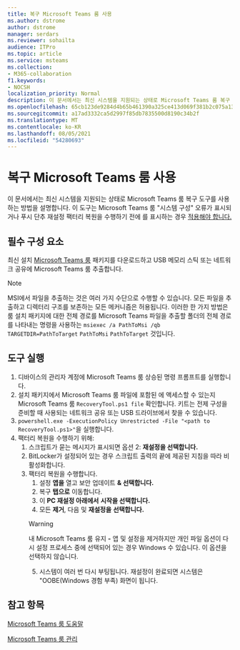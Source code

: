 ```yaml
---
title: 복구 Microsoft Teams 룸 사용
ms.author: dstrome
author: dstrome
manager: serdars
ms.reviewer: sohailta
audience: ITPro
ms.topic: article
ms.service: msteams
ms.collection:
- M365-collaboration
f1.keywords:
- NOCSH
localization_priority: Normal
description: 이 문서에서는 최신 시스템을 지원되는 상태로 Microsoft Teams 룸 복구 도구를 사용하는 방법을 설명합니다.
ms.openlocfilehash: 65cb123de9284d4b65b461390a325ce413d069f381b2c075a137cedfb0121aca
ms.sourcegitcommit: a17ad3332ca5d2997f85db7835500d8190c34b2f
ms.translationtype: MT
ms.contentlocale: ko-KR
ms.lasthandoff: 08/05/2021
ms.locfileid: "54280693"
---
```

# <a name="use-the-microsoft-teams-rooms-recovery-tool"></a>복구 Microsoft Teams 룸 사용

이 문서에서는 최신 시스템을 지원되는 상태로 Microsoft Teams 룸 복구 도구를 사용하는 방법을 설명합니다. 이 도구는 Microsoft Teams 룸 "시스템 구성" 오류가 표시되거나 푸시 단추 재설정 팩터리 복원을 수행하기 전에 를 표시하는 경우 [적용해야 합니다.](./rooms-operations.md#microsoft-teams-rooms-reset-factory-restore)

## <a name="prerequisites"></a>필수 구성 요소

최신 설치 [Microsoft Teams 룸](https://go.microsoft.com/fwlink/?linkid=851168) 패키지를 다운로드하고 USB 메모리 스틱 또는 네트워크 공유에 Microsoft Teams 룸 추출합니다.

> [!NOTE]
> MSI에서 파일을 추출하는 것은 여러 가지 수단으로 수행할 수 있습니다. 모든 파일을 추출하고 디렉터리 구조를 보존하는 모든 메커니즘은 허용됩니다. 이러한 한 가지 방법은 룸 설치 패키지에 대한 전체 경로를 Microsoft Teams 파일을 추출할 폴더의 전체 경로를 나타내는 명령을 사용하는 `msiexec /a PathToMsi /qb TARGETDIR=PathToTarget` `PathToMsi` `PathToTarget` 것입니다.

## <a name="running-the-tool"></a>도구 실행

1) 디바이스의 관리자 계정에 Microsoft Teams 룸 상승된 명령 프롬프트를 실행합니다.
2) 설치 패키지에서 Microsoft Teams 룸 파일에 포함된 에 액세스할 수 있는지 Microsoft Teams 룸 `RecoveryTool.ps1 file` 확인합니다. 키트는 전제 구성을 준비할 때 사용되는 네트워크 공유 또는 USB 드라이브에서 찾을 수 있습니다.
3) `powershell.exe -ExecutionPolicy Unrestricted -File "<path to RecoveryTool.ps1>"`을 실행합니다.
4) 팩터리 복원을 수행하기 위해:
   1. 스크립트가 묻는 메시지가 표시되면 옵션 2: **재설정을 선택합니다.**
   2. BitLocker가 설정되어 있는 경우 스크립트 출력의 끝에 제공된 지침을 따라 비활성화합니다.
   3. 팩터리 복원을 수행합니다.
      1. 설정 **앱을** 열고 보안 업데이트 **& 선택합니다.**
      2. 복구 **탭으로** 이동합니다.
      3. 이 **PC 재설정 아래에서** **시작을 선택합니다.**
      4. 모든 **제거**, 다음 및 **재설정을** **선택합니다.**
        > [!WARNING]
        > 내 Microsoft Teams 룸 유지 **-** 앱 및 설정을 제거하지만 개인 파일 옵션이 다시 설정 프로세스 중에 선택되어 있는 경우 Windows 수 있습니다. 이 옵션을 선택하지 않습니다.
      5. 시스템이 여러 번 다시 부팅됩니다. 재설정이 완료되면 시스템은 "OOBE(Windows 경험 부족) 화면이 됩니다.



## <a name="see-also"></a>참고 항목

[Microsoft Teams 룸 도움말](https://support.office.com/article/Skype-Room-Systems-version-2-help-e667f40e-5aab-40c1-bd68-611fe0002ba2)

[Microsoft Teams 룸 관리](rooms-manage.md)